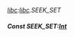_[libc](../../modules/libc/libc-module.md):[libc](../../modules/libc/libc-module.md).SEEK\_SET_
##### Const SEEK\_SET:[Int](../../modules/wonkey/wonkey-types-int.md)

